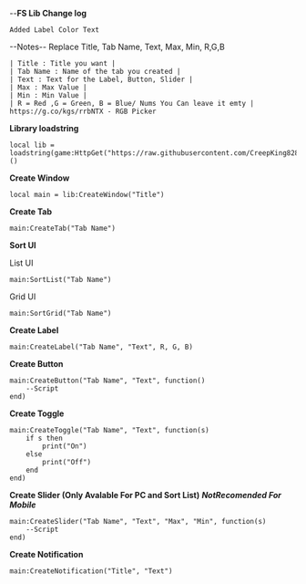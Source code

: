 --**FS Lib Change log**
```
Added Label Color Text
```
--Notes--
Replace Title, Tab Name, Text, Max, Min, R,G,B
```
| Title : Title you want |
| Tab Name : Name of the tab you created |
| Text : Text for the Label, Button, Slider |
| Max : Max Value |
| Min : Min Value |
| R = Red ,G = Green, B = Blue/ Nums You Can leave it emty |
https://g.co/kgs/rrbNTX - RGB Picker
```
**Library loadstring**
```
local lib = loadstring(game:HttpGet("https://raw.githubusercontent.com/CreepKing8288/FSLibrary/main/Lib.lua"))()
```

**Create Window**
```
local main = lib:CreateWindow("Title")
```

**Create Tab**
```
main:CreateTab("Tab Name")
```

**Sort UI**

List UI
```
main:SortList("Tab Name")
```

Grid UI
```
main:SortGrid("Tab Name")
```

**Create Label**
```
main:CreateLabel("Tab Name", "Text", R, G, B)
```

**Create Button**
```
main:CreateButton("Tab Name", "Text", function()
	--Script
end)
```

**Create Toggle**
```
main:CreateToggle("Tab Name", "Text", function(s)
	if s then
		print("On")
	else
		print("Off")
	end
end)
```

**Create Slider (Only Avalable For PC and Sort List)** ***NotRecomended For Mobile***
```
main:CreateSlider("Tab Name", "Text", "Max", "Min", function(s)
	--Script
end)
```

**Create Notification**
```
main:CreateNotification("Title", "Text")
```
